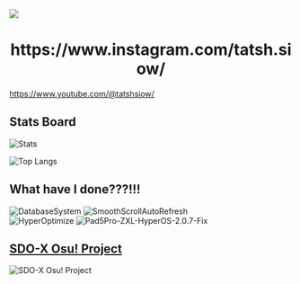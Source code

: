 <img src="https://capsule-render.vercel.app/api?text=Greetings%20Stranger!%20❤&&desc=陌生人你好呀~!&animation=twinkling&type=venom&color=gradient&height=200"/>
<h1 style="text-align: center;">https://www.instagram.com/tatsh.siow/</h1>

https://www.youtube.com/@tatshsiow/

## Stats Board
![Stats](https://github-readme-stats.vercel.app/api?username=TatshSiow&show_icons=true&theme=tokyonight&rank_icon=github)

![Top Langs](https://github-readme-stats.vercel.app/api/top-langs/?username=TatshSiow&layout=donut&theme=tokyonight)

## What have I done???!!!
![DatabaseSystem](https://github-readme-stats.vercel.app/api/pin/?username=TatshSiow&repo=Hotel-Management-System&theme=tokyonight)
![SmoothScrollAutoRefresh](https://github-readme-stats.vercel.app/api/pin/?username=TatshSiow&repo=SmoothScrollAutoRefresh&theme=tokyonight)\
![HyperOptimize](https://github-readme-stats.vercel.app/api/pin/?username=TatshSiow&repo=HyperOptimize&theme=tokyonight)
![Pad5Pro-ZXL-HyperOS-2.0.7-Fix](https://github-readme-stats.vercel.app/api/pin/?username=TatshSiow&repo=Pad5Pro-ZXL-HyperOS-2.0.7-Fix&theme=tokyonight)

## [SDO-X Osu! Project](https://sites.google.com/view/sdo-x-global-fansite/downloads/fanmade-games/sdo-x-osu-project)
![SDO-X Osu! Project](https://github.com/user-attachments/assets/e51afa64-869b-48aa-a39d-fff71bfab467)
